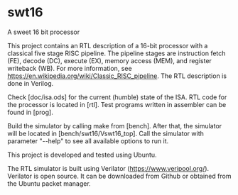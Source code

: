 # swt16
A sweet 16 bit processor

This project contains an RTL description of a 16-bit processor with a classical five stage RISC pipeline. The pipeline stages are instruction fetch (FE), decode (DC), execute (EX), memory access (MEM), and register writeback (WB). For more information, see https://en.wikipedia.org/wiki/Classic_RISC_pipeline. The RTL description is done in Verilog.

Check [doc/isa.ods] for the current (humble) state of the ISA.
RTL code for the processor is located in [rtl].
Test programs written in assembler can be found in [prog].

Build the simulator by calling make from [bench]. After that, the simulator will be located in [bench/swt16/Vswt16_top].
Call the simulator with parameter "--help" to see all available options to run it.

This project is developed and tested using Ubuntu.

The RTL simulator is built using Verilator (https://www.veripool.org/).
Verilator is open source. It can be downloaded from Github or obtained from the Ubuntu packet manager.
